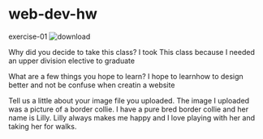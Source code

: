 # web-dev-hw
exercise-01   ![download](https://user-images.githubusercontent.com/106119208/170561924-f7430774-746e-4138-b6bb-a170e26895bb.jpg)


Why did you decide to take this class?
  I took This class because I needed an upper division elective to graduate


What are a few things you hope to learn?
  I hope to learnhow to design better and not be confuse when creatin a website


Tell us a little about your image file you uploaded.
  The image I uploaded was a picture of a border collie. I have a pure bred border collie and her name is Lilly. Lilly always makes me happy and I love playing with her and taking her for walks. 
